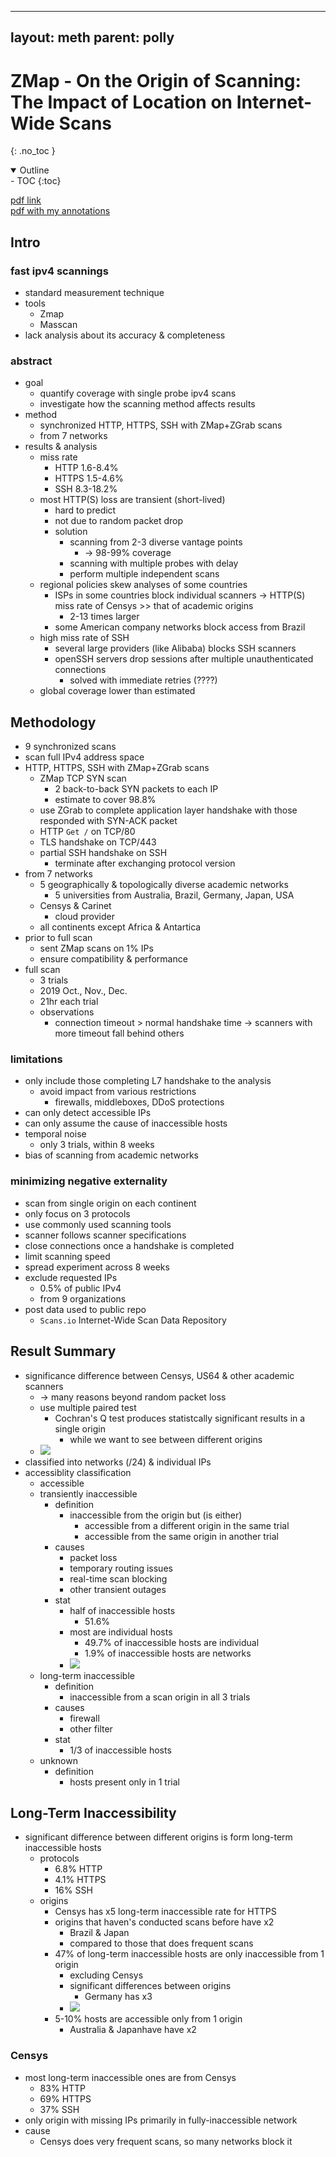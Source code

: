 
---
layout: meth
parent: polly
---
# ZMap - On the Origin of Scanning: The Impact of Location on Internet-Wide Scans
{: .no_toc }

<details open markdown="block">
  <summary>
    Outline
  </summary>
- TOC
{:toc}
</details>

[pdf link](https://www.dropbox.com/s/17nvnsawlcq18hq/6-zmap-imc20.pdf)  
[pdf with my annotations](ZMap.pdf)

## Intro
### fast ipv4 scannings
- standard measurement technique
- tools
	- Zmap
	- Masscan
- lack analysis about its accuracy & completeness

### abstract
- goal
	- quantify coverage with single probe ipv4 scans
	- investigate how the scanning method affects results
- method
	- synchronized HTTP, HTTPS, SSH with ZMap+ZGrab scans
	- from 7 networks
- results & analysis
	- miss rate
		- HTTP 1.6-8.4%
		- HTTPS 1.5-4.6%
		- SSH 8.3-18.2%
	- most HTTP(S) loss are transient (short-lived)
		- hard to predict
		- not due to random packet drop
		- solution
			- scanning from 2-3 diverse vantage points
				- -> 98-99% coverage
			- scanning with multiple probes with delay
			- perform multiple independent scans
	- regional policies skew analyses of some countries
		- ISPs in some countries block individual scanners -> HTTP(S) miss rate of Censys >> that of academic origins
			- 2-13 times larger
		- some American company networks block access from Brazil
	- high miss rate of SSH
		- several large providers (like Alibaba) blocks SSH scanners
		- openSSH servers drop sessions after multiple unauthenticated connections
			- solved with immediate retries (????)
	- global coverage lower than estimated

## Methodology
- 9 synchronized scans
- scan full IPv4 address space
- HTTP, HTTPS, SSH with ZMap+ZGrab scans
	- ZMap TCP SYN scan
		- 2 back-to-back SYN packets to each IP
		- estimate to cover 98.8%
	- use ZGrab to complete application layer handshake with those responded with SYN-ACK packet
	- HTTP `Get /` on TCP/80
	- TLS handshake on TCP/443
	- partial SSH handshake on SSH
		- terminate after exchanging protocol version
- from 7 networks
	- 5 geographically & topologically diverse academic networks
		- 5 universities from Australia, Brazil, Germany, Japan, USA
	- Censys & Carinet
		- cloud provider
	- all continents except Africa & Antartica
- prior to full scan
	- sent ZMap scans on 1% IPs
	- ensure compatibility & performance 
- full scan
	- 3 trials
	- 2019 Oct., Nov., Dec.
	- 21hr each trial
	- observations
		- connection timeout > normal handshake time -> scanners with more timeout fall behind others

### limitations
- only include those completing L7 handshake to the analysis
	- avoid impact from various restrictions
		- firewalls, middleboxes, DDoS protections
- can only detect accessible IPs
- can only assume the cause of inaccessible hosts
- temporal noise
	- only 3 trials, within 8 weeks
- bias of scanning from academic networks

### minimizing negative externality
- scan from single origin on each continent
- only focus on 3 protocols
- use commonly used scanning tools
- scanner follows scanner specifications
- close connections once a handshake is completed
- limit scanning speed
- spread experiment across 8 weeks
- exclude requested IPs
	- 0.5% of public IPv4
	- from 9 organizations
- post data used to public repo
	- `Scans.io` Internet-Wide Scan Data Repository

## Result Summary
- significance difference between Censys, US64 & other academic scanners
	- -> many reasons beyond random packet loss
	- use multiple paired test
		- Cochran's Q test produces statistcally significant results in a single origin
			- while we want to see between different origins
	- ![](https://i.imgur.com/iKmDzVq.png)
- classified into networks (/24) & individual IPs
- accessiblity classification
	- accessible
	- transiently inaccessible
		- definition 
			- inaccessible from the origin but (is either)
				- accessible from a different origin in the same trial
				- accessible from the same origin in another trial
		- causes
			- packet loss
			- temporary routing issues
			- real-time scan blocking
			- other transient outages
		- stat
			- half of inaccessible hosts
				- 51.6%
			- most are individual hosts
				- 49.7% of inaccessible hosts are individual
				- 1.9% of inaccessible hosts are networks
			- ![](https://i.imgur.com/qW5yrdN.png)
	- long-term inaccessible
		- definition
			- inaccessible from a scan origin in all 3 trials
		- causes
			- firewall
			- other filter
		- stat
			- 1/3 of inaccessible hosts
	- unknown
		- definition
			- hosts present only in 1 trial

## Long-Term Inaccessibility
- significant difference between different origins is form long-term inaccessible hosts
	- protocols
		- 6.8% HTTP
		- 4.1% HTTPS
		- 16% SSH
	- origins
		- Censys has x5 long-term inaccessible rate for HTTPS
		- origins that haven's conducted scans before have x2 
			- Brazil & Japan
			- compared to those that does frequent scans
		- 47% of long-term inaccessible hosts are only inaccessible from 1 origin
			- excluding Censys
			- significant differences between origins
				- Germany has x3
			- ![](https://i.imgur.com/Di330gM.png)
		- 5-10% hosts are accessible only from 1 origin
			- Australia & Japanhave have x2

### Censys
- most long-term inaccessible ones are from Censys
	- 83% HTTP
	- 69% HTTPS
	- 37% SSH
- only origin with missing IPs primarily in fully-inaccessible network
- cause
	- Censys does very frequent scans, so many networks block it